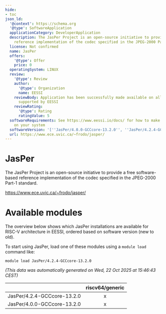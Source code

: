 ```yaml
---
hide:
- toc
json_ld:
  '@context': https://schema.org
  '@type': SoftwareApplication
  applicationCategory: DeveloperApplication
  description: The JasPer Project is an open-source initiative to provide a free software-based
    reference implementation of the codec specified in the JPEG-2000 Part-1 standard.
  license: Not confirmed
  name: JasPer
  offers:
    '@type': Offer
    price: 0
  operatingSystem: LINUX
  review:
    '@type': Review
    author:
      '@type': Organization
      name: EESSI
    reviewBody: Application has been successfully made available on all architectures
      supported by EESSI
    reviewRating:
      '@type': Rating
      ratingValue: 5
  softwareRequirements: See https://www.eessi.io/docs/ for how to make EESSI available
    on your system
  softwareVersion: '[''JasPer/4.0.0-GCCcore-13.2.0'', ''JasPer/4.2.4-GCCcore-13.2.0'']'
  url: https://www.ece.uvic.ca/~frodo/jasper/
---
```


JasPer
======


The JasPer Project is an open-source initiative to provide a free software-based reference implementation of the codec specified in the JPEG-2000 Part-1 standard.

https://www.ece.uvic.ca/~frodo/jasper/
# Available modules


The overview below shows which JasPer installations are available for RISC-V architecture in EESSI, ordered based on software version (new to old).

To start using JasPer, load one of these modules using a `module load` command like:

```shell
module load JasPer/4.2.4-GCCcore-13.2.0
```

*(This data was automatically generated on Wed, 22 Oct 2025 at 15:46:43 CEST)*

| |riscv64/generic|
| :---: | :---: |
|JasPer/4.2.4-GCCcore-13.2.0|x|
|JasPer/4.0.0-GCCcore-13.2.0|x|
